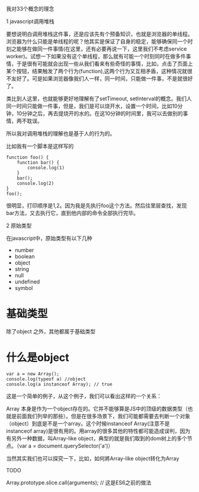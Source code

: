 我对33个概念的理念

1 javascript调用堆栈



要想说明白调用堆栈这件事，还是应该先有个预备知识，也就是浏览器的单线程。
浏览器为什么只能是单线程的呢？他其实是保证了自身的稳定，能够确保同一个时刻之能够在做同一件事情(在这里，还有必要再说一下，这里我们不考虑service worker)。试想一下如果没有这个单线程，那么就有可能一个时刻同时在做多件事情，于是很有可能就会出现一些从我们看来有些奇怪的事情，比如，点击了页面上某个按钮，结果触发了两个行为(function),这两个行为又互相矛盾，这种情况就很不友好了。可是如果浏览器像我们人一样，同一时间，只能做一件事，不是就很好了。

类比到人这里，也就能够更好地理解有了setTimeout, setInterval的概念。我们人同一时间只能做一件事，但是，我们是可以烧开水，设置一个时间，比如10分钟，10分钟之后，再去提烧开的水的。在这10分钟的时间里，我可以去做别的事情，两不耽误。

所以我对调用堆栈的理解也是基于人的行为的。

比如我有一个脚本是这样写的

```
function foo() {
    function bar() {
        console.log(1)
    }
    bar();
    console.log(2)
}
foo();
```

很明显，打印顺序是1,2。因为我是先执行foo这个方法。然后往里层查找，发现bar方法，又去执行它，直到他内部的命令全部执行完毕。


2 原始类型

在javascript中，原始类型有以下几种

- number
- boolean
- object
- string
- null
- undefined
- symbol


# 基础类型

除了object 之外，其他都属于基础类型

# 什么是object


```
var a = new Array();
console.log(typeof a) //object
console.log(a instanceof Array); // true
```

这是一个简单的例子，从这个例子，我们可以看出这样的一个关系：

Array 本身是作为一个object存在的。它并不能够算是JS中的顶级的数据类型（也就是前面我们列举的那些）。但是在很多场景下，我们可能都需要去判断一个对象（object）到底是不是一个array。这个时候instanceof Array(注意不是instanceof array)是很有用的。用array的很多其他的特性都可能造成误判，因为有另外一种数据，叫Array-like object，典型的就是我们取到的dom树上的多个节点。（var a = document.querySelector('a')）

当然其实我们也可以探究一下，比如，如何將Array-like object转化为Array

TODO


Array.prototype.slice.call(arguments); // 这是ES6之前的做法

